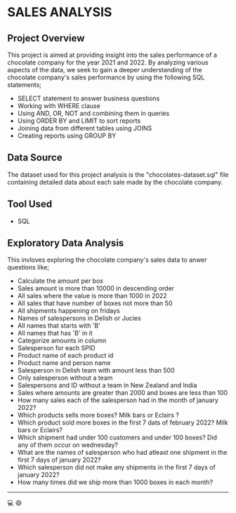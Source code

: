 # SALES ANALYSIS

## Project Overview

This project is aimed at providing insight into the sales performance of a chocolate company for the year 2021 and 2022. By analyzing various aspects of the data, we seek to gain a deeper understanding of the chocolate company's sales performance by using the following SQL statements;

- SELECT statement to answer business questions
- Working with WHERE clause
- Using AND, OR, NOT and combining them in queries
- Using ORDER BY and LIMIT to sort reports
- Joining data from different tables using JOINS
- Creating reports using GROUP BY 

## Data Source

The dataset used for this project analysis is the "chocolates-dataset.sql" file containing detailed data about each sale made by the chocolate company.

## Tool Used

- SQL

## Exploratory Data Analysis

This invloves exploring the chocolate company's sales data to anwer questions like;

- Calculate the amount per box
- Sales amount is more than 10000 in descending order
- All sales where the value is more than 1000 in 2022
- All sales that have number of boxes not more than 50
- All shipments happening on fridays
- Names of salespersons in Delish or Jucies
- All names that starts with 'B'
- All names that has 'B' in it
- Categorize amounts in column
- Salesperson for each SPID
- Product name of each product id
- Product name and person name
- Salesperson in Delish team with amount less than 500
- Only salesperson without a team
- Salespersons and ID without a team in New Zealand and India
- Sales where amounts are greater than 2000 and boxes are less than 100
- How many sales each of the salesperson had in the month of january 2022?
- Which products sells more boxes? Milk bars or Eclairs ?
- Which product sold more boxes in the first 7 dats of february 2022? Milk bars or Eclairs?
- Which shipment had under 100 customers and under 100 boxes? Did any of them occur on wednesday?
- What are the names of salesperson who had atleast one shipment in the first 7 days of january 2022?
- Which salesperson did not make any shipments in the first 7 days of january 2022?
- How many times did we ship more than 1000 boxes in each month?

---

💻 😄 















